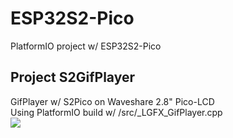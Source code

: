 # ESP32S2-Pico
PlatformIO project w/ ESP32S2-Pico 

## Project S2GifPlayer <br>
GifPlayer w/ S2Pico on Waveshare 2.8" Pico-LCD <br>
Using PlatformIO build w/ /src/_LGFX_GifPlayer.cpp <br> 
<img src="S2GifPlayer0310.gif">

